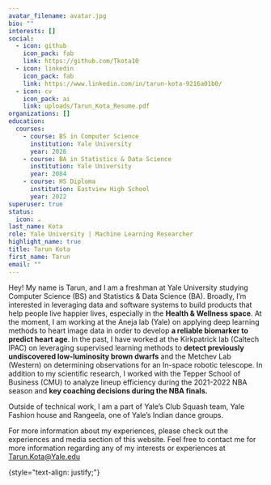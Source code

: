 ```yaml
---
avatar_filename: avatar.jpg
bio: ""
interests: []
social:
  - icon: github
    icon_pack: fab
    link: https://github.com/Tkota10
  - icon: linkedin
    icon_pack: fab
    link: https://www.linkedin.com/in/tarun-kota-9216a01b0/
  - icon: cv
    icon_pack: ai
    link: uploads/Tarun_Kota_Resume.pdf
organizations: []
education:
  courses:
    - course: BS in Computer Science
      institution: Yale University
      year: 2026
    - course: BA in Statistics & Data Science
      institution: Yale University
      year: 2084
    - course: HS Diploma
      institution: Eastview High School
      year: 2022
superuser: true
status:
  icon: ☕️
last_name: Kota
role: Yale University | Machine Learning Researcher
highlight_name: true
title: Tarun Kota
first_name: Tarun
email: ""
---
```

Hey! My name is Tarun, and I am a freshman at Yale University studying Computer Science (BS) and Statistics & Data Science (BA). Broadly, I’m interested in leveraging data and software systems to build products that help people live happier lives, especially in the **Health & Wellness space**. At the moment, I am working at the Aneja lab (Yale) on applying deep learning methods to heart image data in order to develop **a reliable biomarker to predict heart age**. In the past, I have worked at the Kirkpatrick lab (Caltech IPAC) on leveraging supervised learning methods to **detect previously undiscovered low-luminosity brown dwarfs** and the Metchev Lab (Western) on determining observations for an In-space robotic telescope. In addition to my scientific research, I worked with the Tepper School of Business (CMU) to analyze lineup efficiency during the 2021-2022 NBA season and **key coaching decisions during the NBA finals.**

Outside of technical work, I am a part of Yale’s Club Squash team, Yale Fashion house and Rangeela, one of Yale’s Indian dance groups. 

For more information about my experiences, please check out the experiences and media section of this website. Feel free to contact me for more information regarding any of my interests or experiences at Tarun.Kota@Yale.edu



{style="text-align: justify;"}